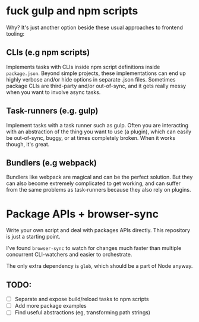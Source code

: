 # fuck gulp and npm scripts

Why? It's just another option beside these usual approaches to frontend tooling:

## CLIs (e.g npm scripts)
Implements tasks with CLIs inside npm script definitions inside `package.json`.
Beyond simple projects, these implementations can end up highly verbose and/or hide  options in separate .json files. 
Sometimes package CLIs are third-party and/or out-of-sync, and it gets really messy when you want to involve async tasks.

## Task-runners (e.g. gulp)
Implement tasks with a task runner such as gulp. Often you are interacting with an abstraction of the thing you want to use (a plugin), which can easily be out-of-sync, buggy, or at times completely broken. When it works though, it's great.

## Bundlers (e.g webpack)
Bundlers like webpack are magical and can be the perfect solution. But they can also become extremely complicated to get working, and can suffer from the same problems as task-runners because they also rely on plugins.

# Package APIs + browser-sync
Write your own script and deal with packages APIs directly. This repository is just a starting point.

I've found `browser-sync` to watch for changes much faster than multiple concurrent CLI-watchers and easier to orchestrate.

The only extra dependency is `glob`, which should be a part of Node anyway.


## TODO:

- [ ] Separate and expose build/reload tasks to npm scripts
- [ ] Add more package examples
- [ ] Find useful abstractions (eg, transforming path strings)